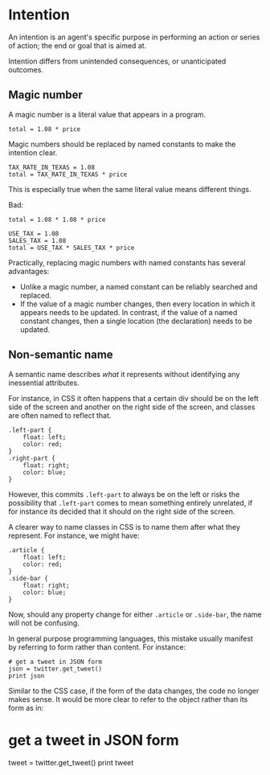 

Intention
==========

An intention is an agent's specific purpose in performing an action or series of action; the end or goal that is aimed at.

Intention differs from unintended consequences, or unanticipated outcomes.

Magic number
------------

A magic number is a literal value that appears in a program.

```
total = 1.08 * price
```

Magic numbers should be replaced by named constants to make the intention clear.

```
TAX_RATE_IN_TEXAS = 1.08
total = TAX_RATE_IN_TEXAS * price
```

This is especially true when the same literal value means different things.

Bad:

```
total = 1.08 * 1.08 * price
```

```
USE_TAX = 1.08
SALES_TAX = 1.08
total = USE_TAX * SALES_TAX * price
```

Practically, replacing magic numbers with named constants has several advantages:

- Unlike a magic number, a named constant can be reliably searched and replaced.
- If the value of a magic number changes, then every location in which it appears needs to be updated. In contrast, if the value of a named constant changes, then a single location (the declaration) needs to be updated.

Non-semantic name
-----------------

A semantic name describes _what_ it represents without identifying any inessential attributes.

For instance, in CSS it often happens that a certain div should be on the left side of the screen and another on the right side of the screen, and classes are often named to reflect that.

```
.left-part {
    float: left;
    color: red;
}
.right-part {
    float: right;
    color: blue;
}
```

However, this commits `.left-part` to always be on the left or risks the possibility that `.left-part` comes to mean something entirely unrelated, if for instance its decided that it should on the right side of the screen.

A clearer way to name classes in CSS is to name them after what they represent. For instance, we might have:

```
.article {
    float: left;
    color: red;
}
.side-bar {
    float: right;
    color: blue;
}
```

Now, should any property change for either `.article` or `.side-bar`, the name will not be confusing.

In general purpose programming languages, this mistake usually manifest by referring to form rather than content. For instance:

```
# get a tweet in JSON form
json = twitter.get_tweet()
print json
```

Similar to the CSS case, if the form of the data changes, the code no longer makes sense. It would be more clear to refer to the object rather than its form as in:

# get a tweet in JSON form
tweet = twitter.get_tweet()
print tweet
```
